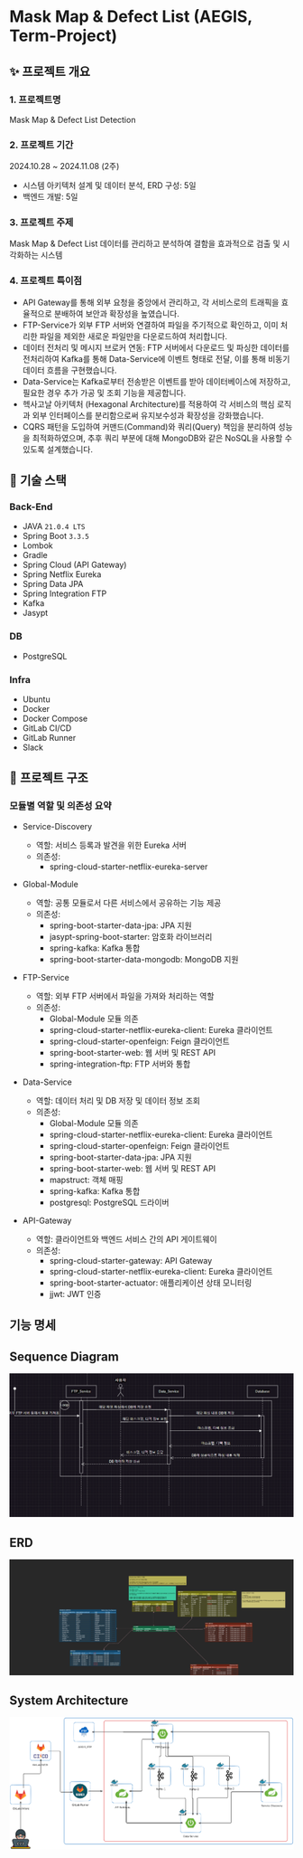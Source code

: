 # Mask Map & Defect List (AEGIS, Term-Project)

## ✨ 프로젝트 개요

### 1. 프로젝트명

Mask Map & Defect List Detection

### 2. 프로젝트 기간

2024.10.28 ~ 2024.11.08 (2주)

- 시스템 아키텍처 설계 및 데이터 분석, ERD 구성: 5일
- 백엔드 개발: 5일

### 3. 프로젝트 주제

Mask Map & Defect List 데이터를 관리하고 분석하여 결함을 효과적으로 검출 및 시각화하는 시스템

### 4. 프로젝트 특이점

- API Gateway를 통해 외부 요청을 중앙에서 관리하고, 각 서비스로의 트래픽을 효율적으로 분배하여 보안과 확장성을 높였습니다.
- FTP-Service가 외부 FTP 서버와 연결하여 파일을 주기적으로 확인하고, 이미 처리한 파일을 제외한 새로운 파일만을 다운로드하여 처리합니다.
- 데이터 전처리 및 메시지 브로커 연동: FTP 서버에서 다운로드 및 파싱한 데이터를 전처리하여 Kafka를 통해 Data-Service에 이벤트 형태로 전달, 이를 통해 비동기 데이터 흐름을 구현했습니다.
- Data-Service는 Kafka로부터 전송받은 이벤트를 받아 데이터베이스에 저장하고, 필요한 경우 추가 가공 및 조회 기능을 제공합니다.
- 헥사고날 아키텍처 (Hexagonal Architecture)를 적용하여 각 서비스의 핵심 로직과 외부 인터페이스를 분리함으로써 유지보수성과 확장성을 강화했습니다.
- CQRS 패턴을 도입하여 커맨드(Command)와 쿼리(Query) 책임을 분리하여 성능을 최적화하였으며, 추후 쿼리 부분에 대해 MongoDB와 같은 NoSQL을 사용할 수 있도록 설계했습니다.


## 🚀 기술 스택

### Back-End

- JAVA `21.0.4 LTS`
- Spring Boot `3.3.5`
- Lombok
- Gradle
- Spring Cloud (API Gateway)
- Spring Netflix Eureka
- Spring Data JPA
- Spring Integration FTP
- Kafka
- Jasypt

### DB

- PostgreSQL

### Infra

- Ubuntu
- Docker
- Docker Compose
- GitLab CI/CD
- GitLab Runner
- Slack


## 📂 프로젝트 구조

### 모듈별 역할 및 의존성 요약

- Service-Discovery
  - 역할: 서비스 등록과 발견을 위한 Eureka 서버
  - 의존성:
    - spring-cloud-starter-netflix-eureka-server
  
- Global-Module
  - 역할: 공통 모듈로서 다른 서비스에서 공유하는 기능 제공
  - 의존성:
    - spring-boot-starter-data-jpa: JPA 지원
    - jasypt-spring-boot-starter: 암호화 라이브러리
    - spring-kafka: Kafka 통합
    - spring-boot-starter-data-mongodb: MongoDB 지원

- FTP-Service
  - 역할: 외부 FTP 서버에서 파일을 가져와 처리하는 역할
  - 의존성:
    - Global-Module 모듈 의존
    - spring-cloud-starter-netflix-eureka-client: Eureka 클라이언트
    - spring-cloud-starter-openfeign: Feign 클라이언트
    - spring-boot-starter-web: 웹 서버 및 REST API
    - spring-integration-ftp: FTP 서버와 통합

- Data-Service
  - 역할: 데이터 처리 및 DB 저장 및 데이터 정보 조회
  - 의존성:
    - Global-Module 모듈 의존
    - spring-cloud-starter-netflix-eureka-client: Eureka 클라이언트
    - spring-cloud-starter-openfeign: Feign 클라이언트
    - spring-boot-starter-data-jpa: JPA 지원
    - spring-boot-starter-web: 웹 서버 및 REST API
    - mapstruct: 객체 매핑
    - spring-kafka: Kafka 통합
    - postgresql: PostgreSQL 드라이버

- API-Gateway
  - 역할: 클라이언트와 백엔드 서비스 간의 API 게이트웨이
  - 의존성:
    - spring-cloud-starter-gateway: API Gateway
    - spring-cloud-starter-netflix-eureka-client: Eureka 클라이언트
    - spring-boot-starter-actuator: 애플리케이션 상태 모니터링
    - jjwt: JWT 인증

## 기능 명세

## Sequence Diagram

![Sequence Diagram](docs/images/sequenceDiagram.png)

## ERD

![ERD](docs/images/ERD.png)

## System Architecture

![System Architecture](docs/images/System_Architecture.png)